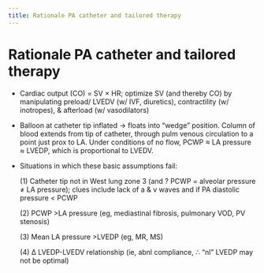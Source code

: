 ```yaml
---
title: Rationale PA catheter and tailored therapy
---
```

# Rationale PA catheter and tailored therapy

* Cardiac output (CO) = SV × HR; optimize SV (and thereby CO) by manipulating preload/ LVEDV (w/ IVF, diuretics), contractility (w/ inotropes), & afterload (w/ vasodilators)

* Balloon at catheter tip inflated → floats into “wedge” position. Column of blood extends from tip of catheter, through pulm venous circulation to a point just prox to LA. Under conditions of no flow, PCWP ≈ LA pressure ≈ LVEDP, which is proportional to LVEDV.

* Situations in which these basic assumptions fail:

    (1) Catheter tip not in West lung zone 3 (and ? PCWP = alveolar pressure ≠ LA pressure); clues include lack of a & v waves and if PA diastolic pressure < PCWP

    (2) PCWP >LA pressure (eg, mediastinal fibrosis, pulmonary VOD, PV stenosis)

    (3) Mean LA pressure >LVEDP (eg, MR, MS)

    (4) ∆ LVEDP-LVEDV relationship (ie, abnl compliance, ∴ “nl” LVEDP may not be optimal)
